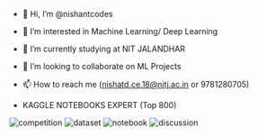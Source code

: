 - 👋 Hi, I’m @nishantcodes
- 👀 I’m interested in Machine Learning/ Deep Learning
- 🌱 I’m currently studying at NIT JALANDHAR
- 💞️ I’m looking to collaborate on ML Projects
- 📫 How to reach me (nishatd.ce.18@nitj.ac.in or 9781280705)

- KAGGLE NOTEBOOKS EXPERT (Top 800)

<!---
nishantcodes/nishantcodes is a ✨ special ✨ repository because its `README.md` (this file) appears on your GitHub profile.
You can click the Preview link to take a look at your changes.
--->

![competition](https://road-to-kaggle-grandmaster.vercel.app/api/badges/nishantdhingra/competition)
![dataset](https://road-to-kaggle-grandmaster.vercel.app/api/badges/nishantdhingra/dataset)
![notebook](https://road-to-kaggle-grandmaster.vercel.app/api/badges/nishantdhingra/notebook)
![discussion](https://road-to-kaggle-grandmaster.vercel.app/api/badges/nishantdhingra/discussion)

